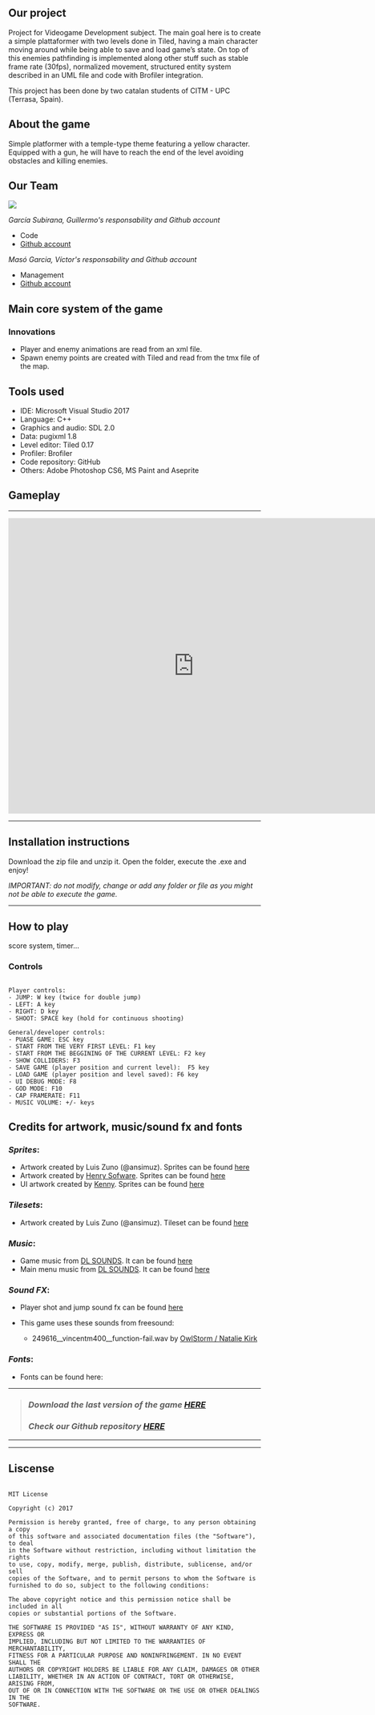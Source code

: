 
## **Our project** 

Project for Videogame Development subject. The main goal here is to create a simple plattaformer with two levels done in Tiled, having a main character moving around while being able to save and load game’s state. On top of this enemies pathfinding is implemented along other stuff such as stable frame rate (30fps), normalized movement, structured entity system described in an UML file and code with Brofiler integration.

This project has been done by two catalan students of CITM - UPC (Terrasa, Spain).

## **About the game**

Simple platformer with a temple-type theme featuring a yellow character. Equipped with a gun, he will have to reach the end of the level avoiding obstacles and killing enemies.

## **Our Team**

![](team_photo.JPG)

_García Subirana, Guillermo's responsability and Github account_

* Code
* [Github account](https://github.com/Wilhelman)

_Masó Garcia, Víctor's responsability and Github account_

* Management
* [Github account](https://github.com/nintervik)

## **Main core system of the game**

### Innovations
* Player and enemy animations are read from an xml file.
* Spawn enemy points are created with Tiled and read from the tmx file of the map.

## **Tools used**
* IDE: Microsoft Visual Studio 2017
* Language: C++
* Graphics and audio: SDL 2.0
* Data: pugixml 1.8
* Level editor: Tiled 0.17
* Profiler: Brofiler
* Code repository: GitHub
* Others: Adobe Photoshop CS6, MS Paint and Aseprite


## **Gameplay**
___
<iframe width="740" height="590" src="https://www.youtube.com/embed/yBFzOEv0snY" frameborder="0" allowfullscreen></iframe>

___
## **Installation instructions**

Download the zip file and unzip it. Open the folder, execute the .exe and enjoy!

_IMPORTANT: do not modify, change or add any folder or file as you might not be able to execute the game._
___

## **How to play**

score system, timer...

### Controls
~~~~~~~~~~~~~~~

Player controls:
- JUMP: W key (twice for double jump)
- LEFT: A key
- RIGHT: D key
- SHOOT: SPACE key (hold for continuous shooting)

General/developer controls:
- PUASE GAME: ESC key
- START FROM THE VERY FIRST LEVEL: F1 key
- START FROM THE BEGGINING OF THE CURRENT LEVEL: F2 key
- SHOW COLLIDERS: F3
- SAVE GAME (player position and current level):  F5 key
- LOAD GAME (player position and level saved): F6 key
- UI DEBUG MODE: F8
- GOD MODE: F10
- CAP FRAMERATE: F11
- MUSIC VOLUME: +/- keys

~~~~~~~~~~~~~~~


## **Credits for artwork, music/sound fx and fonts**

### *Sprites*:

* Artwork created by Luis Zuno (@ansimuz). Sprites can be found [here](https://ansimuz.itch.io/grotto-escape-game-art-pack)
* Artwork created by [Henry Sofware](https://henrysoftware.itch.io/). Sprites can be found [here](https://henrysoftware.itch.io/free-pixel-mob)
* UI artwork created by [Kenny](http://www.kenney.nl/). Sprites can be found [here](https://opengameart.org/content/ui-pack-rpg-extension)

### *Tilesets*:

* Artwork created by Luis Zuno (@ansimuz). Tileset can be found [here](https://ansimuz.itch.io/grotto-escape-ii-art-pack-)

### *Music*:

* Game music from [DL SOUNDS](https://www.dl-sounds.com/). It can be found [here](https://www.dl-sounds.com/royalty-free/arcade-funk/)
* Main menu music from [DL SOUNDS](https://www.dl-sounds.com/). It can be found [here](https://www.dl-sounds.com/royalty-free/8-bit-detective/)

### *Sound FX*:

* Player shot and jump sound fx can be found [here](https://ansimuz.itch.io/grotto-escape-game-art-pack)
* This game uses these sounds from freesound:
      
	- 249616__vincentm400__function-fail.wav by [OwlStorm / Natalie Kirk](https://freesound.org/people/OwlStorm/)
	
### *Fonts*:
* Fonts can be found here: 

___

> ### *Download the last version of the game [HERE]()*
> ### *Check our Github repository [HERE](https://github.com/nintervik/Temple-Escape)*

***
***

## **Liscense**

~~~~~~~~~~~~~~~

MIT License

Copyright (c) 2017 

Permission is hereby granted, free of charge, to any person obtaining a copy
of this software and associated documentation files (the "Software"), to deal
in the Software without restriction, including without limitation the rights
to use, copy, modify, merge, publish, distribute, sublicense, and/or sell
copies of the Software, and to permit persons to whom the Software is
furnished to do so, subject to the following conditions:

The above copyright notice and this permission notice shall be included in all
copies or substantial portions of the Software.

THE SOFTWARE IS PROVIDED "AS IS", WITHOUT WARRANTY OF ANY KIND, EXPRESS OR
IMPLIED, INCLUDING BUT NOT LIMITED TO THE WARRANTIES OF MERCHANTABILITY,
FITNESS FOR A PARTICULAR PURPOSE AND NONINFRINGEMENT. IN NO EVENT SHALL THE
AUTHORS OR COPYRIGHT HOLDERS BE LIABLE FOR ANY CLAIM, DAMAGES OR OTHER
LIABILITY, WHETHER IN AN ACTION OF CONTRACT, TORT OR OTHERWISE, ARISING FROM,
OUT OF OR IN CONNECTION WITH THE SOFTWARE OR THE USE OR OTHER DEALINGS IN THE
SOFTWARE.

~~~~~~~~~~~~~~~
